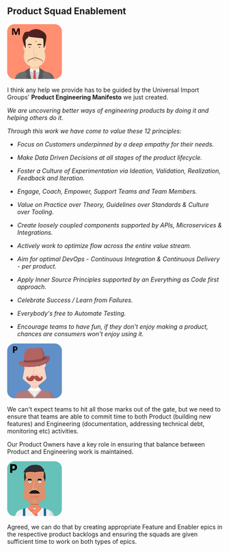 ## Product Squad Enablement

![](assets/miyagi.png)

I think any help we provide has to be guided by the Universal Import Groups' **Product Engineering Manifesto** we just created.

_We are uncovering better ways of engineering products by doing it and helping others do it._

_Through this work we have come to value these 12 principles:_

- _Focus on Customers underpinned by a deep empathy for their needs._

- _Make Data Driven Decisions at all stages of the product lifecycle._

- _Foster a Culture of Experimentation via Ideation, Validation, Realization, Feedback and Iteration._

- _Engage, Coach, Empower, Support Teams and Team Members._

- _Value on Practice over Theory, Guidelines over Standards & Culture over Tooling._

- _Create loosely coupled components supported by APIs, Microservices & Integrations._

- _Actively work to optimize flow across the entire value stream._

- _Aim for optimal DevOps - Continuous Integration & Continuous Delivery - per product._

- _Apply Inner Source Principles supported by an Everything as Code first approach._

- _Celebrate Success / Learn from Failures._

- _Everybody's free to Automate Testing._

- _Encourage teams to have fun, if they don't enjoy making a product, chances are consumers won't enjoy using it._

![](assets/pennyworth.png)

We can't expect teams to hit all those marks out of the gate, but we need to ensure that teams are able to commit time to both Product (building new features) and Engineering (documentation, addressing technical debt, monitoring etc) activities.

Our Product Owners have a key role in ensuring that balance between Product and Engineering work is maintained.

![](assets/paulo.png)

Agreed, we can do that by creating appropriate Feature and Enabler epics in the respective product backlogs and ensuring the squads are given sufficient time to work on both types of epics.
